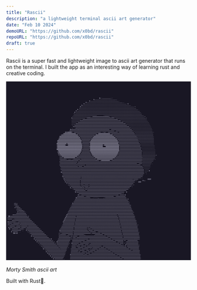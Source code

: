 ```yaml
---
title: "Rascii"
description: "a lightweight terminal ascii art generator"
date: "Feb 10 2024"
demoURL: "https://github.com/x0bd/rascii"
repoURL: "https://github.com/x0bd/rascii"
draft: true
---
```


Rascii is a super fast and lightweight image to ascii art generator that runs on the terminal. I built the app as an interesting way of learning rust and creative coding.

![Morty Smith](./morty.png)

_Morty Smith ascii art_

Built with Rust🦀.
